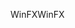 <span data-ttu-id="0a777-101">WinFX</span><span class="sxs-lookup"><span data-stu-id="0a777-101">WinFX</span></span>